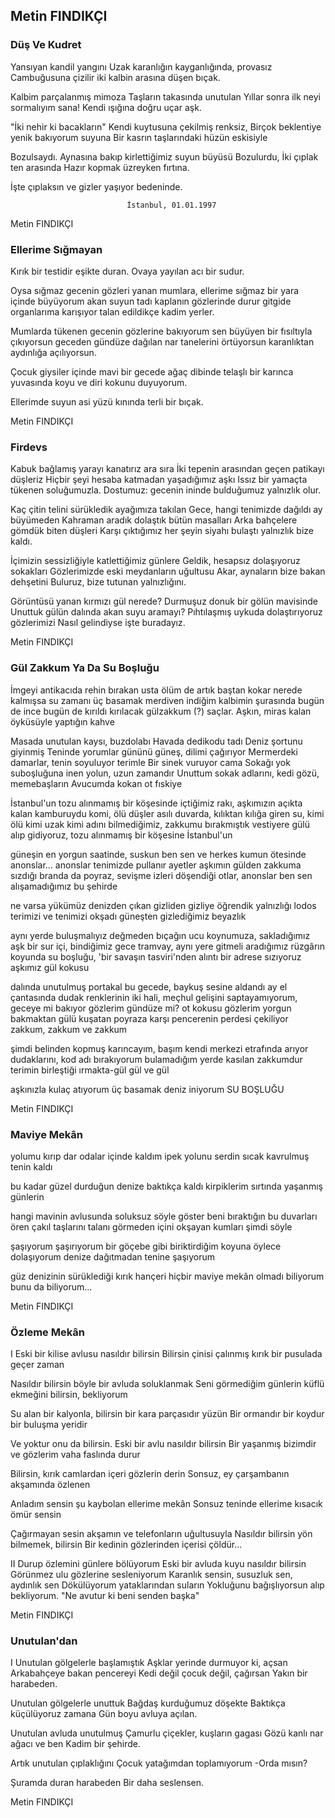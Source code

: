 ## Metin FINDIKÇI

### Düş Ve Kudret

Yansıyan kandil yangını
Uzak karanlığın kayganlığında, provasız
Cambuğusuna çizilir iki kalbin arasına düşen bıçak.

Kalbim parçalanmış mimoza
Taşların takasında unutulan
Yıllar sonra ilk neyi sormalıyım sana!
Kendi ışığına doğru uçar aşk.

"İki nehir ki bacakların"
Kendi kuytusuna çekilmiş renksiz,
Birçok beklentiye yenik bakıyorum suyuna
Bir kasrın taşlarındaki hüzün eskisiyle

Bozulsaydı.
Aynasına bakıp kirlettiğimiz suyun büyüsü
Bozulurdu,
İki çıplak ten arasında
Hazır kopmak üzreyken fırtına.

İşte çıplaksın ve gizler yaşıyor bedeninde.

                              İstanbul, 01.01.1997

Metin FINDIKÇI

### Ellerime Sığmayan

Kırık bir testidir eşikte duran.
Ovaya yayılan acı bir sudur.

Oysa sığmaz gecenin gözleri yanan
mumlara, ellerime sığmaz
bir yara içinde büyüyorum
akan suyun tadı kaplanın gözlerinde durur
gitgide organlarıma karışıyor talan edildikçe kadim yerler.

Mumlarda tükenen gecenin gözlerine bakıyorum
sen büyüyen bir fısıltıyla çıkıyorsun
geceden gündüze
dağılan nar tanelerini örtüyorsun
karanlıktan aydınlığa açılıyorsun.

Çocuk giysiler içinde mavi bir gecede
ağaç dibinde telaşlı bir karınca yuvasında
koyu ve diri kokunu duyuyorum.

Ellerimde suyun
asi yüzü
kınında terli
bir bıçak.

Metin FINDIKÇI

### Firdevs

Kabuk bağlamış yarayı kanatırız ara sıra
İki tepenin arasından geçen patikayı düşleriz
Hiçbir şeyi hesaba katmadan yaşadığımız aşkı
Issız bir yamaçta tükenen soluğumuzla.
Dostumuz: gecenin ininde bulduğumuz yalnızlık olur.

Kaç çitin telini sürükledik ayağımıza takılan
Gece, hangi tenimizde dağıldı ay büyümeden
Kahraman aradık dolaştık bütün masalları
Arka bahçelere gömdük biten düşleri
Karşı çıktığımız her şeyin siyahı bulaştı
yalnızlık bize kaldı.

İçimizin sessizliğiyle katlettiğimiz günlere
Geldik, hesapsız dolaşıyoruz sokakları
Gözlerimizde eski meydanların uğultusu
Akar, aynaların bize bakan dehşetini
Buluruz, bize tutunan yalnızlığını.

Görüntüsü yanan kırmızı gül nerede?
Durmuşuz donuk bir gölün mavisinde
Unuttuk gülün dalında akan suyu aramayı?
Pıhtılaşmış uykuda dolaştırıyoruz gözlerimizi
Nasıl gelindiyse işte buradayız.

Metin FINDIKÇI

### Gül Zakkum Ya Da Su Boşluğu

İmgeyi antikacıda rehin bırakan usta
ölüm de artık baştan kokar
nerede kalmışsa su zamanı
üç basamak merdiven indiğim
kalbimin şurasında
bugün de ince bugün de kırıldı kırılacak
gülzakkum (?) saçlar. Aşkın,
miras kalan öyküsüyle yaptığın kahve

Masada unutulan kaysı, buzdolabı
Havada dedikodu tadı
Deniz şortunu giyinmiş
Teninde yorumlar gününü güneş, dilimi çağırıyor
Mermerdeki damarlar, tenin soyuluyor terimle
Bir sinek vuruyor cama
Sokağı yok suboşluğuna inen yolun, uzun zamandır
Unuttum sokak adlarını, kedi gözü, memebaşların
Avucumda kokan ot fıskiye

İstanbul'un tozu alınmamış bir köşesinde içtiğimiz
rakı, aşkımızın açıkta kalan kamburuydu komi,
ölü düşler asılı
duvarda, kılıktan kılığa giren su, kimi ölü kimi uzak
kimi adını bilmediğimiz, zakkumu bırakmıştık
vestiyere gülü alıp gidiyoruz,
tozu alınmamış bir köşesine İstanbul'un

güneşin en yorgun saatinde, suskun ben sen ve
herkes kumun ötesinde
anonslar… anonslar
tenimizde pullanır ayetler
aşkımın gülden zakkuma sızdığı
branda da poyraz, sevişme izleri
döşendiği otlar, anonslar
ben sen alışamadığımız bu şehirde

ne varsa yükümüz denizden çıkan gizliden gizliye
öğrendik yalnızlığı
lodos terimizi ve tenimizi okşadı
güneşten gizlediğimiz beyazlık

aynı yerde buluşmalıyız değmeden bıçağın ucu
koynumuza, sakladığımız aşk bir sur içi, bindiğimiz
gece tramvay, aynı yere gitmeli
aradığımız rüzgârın koyunda
su boşluğu, 'bir savaşın tasviri'nden alıntı bir adrese
sızıyoruz
aşkımız gül kokusu


dalında unutulmuş portakal
bu gecede, baykuş sesine aldandı ay
el çantasında dudak renklerinin iki hali, meçhul
gelişini saptayamıyorum, geceye mi bakıyor
gözlerim gündüze mi? ot kokusu
gözlerim yorgun bakmaktan gülü kuşatan poyraza
karşı pencerenin perdesi çekiliyor
zakkum, zakkum ve zakkum

şimdi
belinden kopmuş karıncayım, başım
kendi merkezi etrafında arıyor dudaklarını, kod adı
bırakıyorum bulamadığım yerde
kasılan zakkumdur terimin birleştiği
ırmakta-gül
gül ve gül

aşkınızla kulaç atıyorum
üç basamak deniz iniyorum
SU BOŞLUĞU

Metin FINDIKÇI

### Maviye Mekân

yolumu kırıp dar odalar içinde kaldım
ipek yolunu serdin sıcak kavrulmuş tenin kaldı

bu kadar güzel durduğun denize baktıkça
kaldı kirpiklerim sırtında yaşanmış günlerin

hangi mavinin avlusunda soluksuz söyle
göster beni bıraktığın bu duvarları ören çakıl taşlarını
talanı görmeden içini okşayan kumları şimdi söyle

şaşıyorum şaşırıyorum
bir göçebe gibi biriktirdiğim koyuna
öylece dolaşıyorum denize dağıtmadan
tenine şaşıyorum

güz denizinin sürüklediği kırık hançeri
hiçbir maviye mekân olmadı biliyorum
bunu da biliyorum...

Metin FINDIKÇI

### Özleme Mekân

I
Eski bir kilise avlusu nasıldır bilirsin
Bilirsin çinisi çalınmış kırık bir pusulada geçer zaman

Nasıldır bilirsin böyle bir avluda soluklanmak
Seni görmediğim günlerin küflü ekmeğini bilirsin, bekliyorum

Su alan bir kalyonla, bilirsin bir kara parçasıdır yüzün
Bir ormandır bir koydur bir buluşma yeridir

Ve yoktur onu da bilirsin. Eski bir avlu nasıldır bilirsin
Bir yaşanmış bizimdir ve gözlerim vaha faslında durur

Bilirsin, kırık camlardan içeri gözlerin derin
Sonsuz, ey çarşambanın akşamında özlenen

Anladım sensin şu kaybolan ellerime mekân
Sonsuz teninde ellerime kısacık ömür sensin

Çağırmayan sesin akşamın ve telefonların uğultusuyla
Nasıldır bilirsin yön bilmemek, bilirsin
Bir kedinin gözlerinden içerisi çöldür...


II
Durup özlemini günlere bölüyorum
Eski bir avluda kuyu nasıldır bilirsin
Görünmez ulu gözlerine sesleniyorum
Karanlık sensin, susuzluk sen, aydınlık sen
Dökülüyorum yataklarından suların
Yokluğunu bağışlıyorsun alıp bekliyorum.
"Ne avutur ki beni senden başka"

Metin FINDIKÇI

### Unutulan'dan

I
Unutulan gölgelerle başlamıştık
Aşklar yerinde durmuyor ki, açsan
Arkabahçeye bakan pencereyi
Kedi değil çocuk değil, çağırsan
Yakın bir harabeden.

Unutulan gölgelerle unuttuk
Bağdaş kurduğumuz döşekte
Baktıkça küçülüyoruz zamana
Gün boyu avluya açılan.

Unutulan avluda unutulmuş
Çamurlu çiçekler, kuşların gagası
Gözü kanlı nar ağacı ve ben
Kadim bir şehirde.

Artık unutulan çıplaklığını
Çocuk yatağımdan toplamıyorum
-Orda mısın?

Şuramda duran harabeden
Bir daha seslensen.

Metin FINDIKÇI